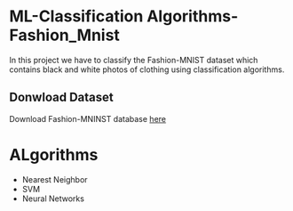 # ML-Classification Algorithms-Fashion_Mnist
In this project we have to classify the Fashion-MNIST dataset which contains black and white photos of clothing using classification algorithms.

## Donwload Dataset
Download Fashion-MNINST database [here](https://www.tensorflow.org/tutorials/keras/classification)

# ALgorithms
- Nearest Neighbor
- SVM
- Neural Networks
